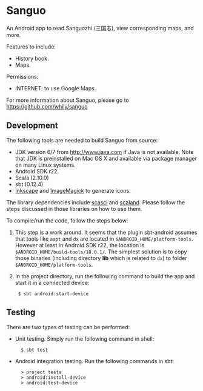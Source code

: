 Sanguo
======

An Android app to read Sanguozhi (三国志), view corresponding maps, and more.

Features to include:

* History book.
* Maps.

Permissions:
* INTERNET: to use Google Maps.

For more information about Sanguo, please go to
  <https://github.com/whily/sanguo>

Development
-----------

The following tools are needed to build Sanguo from source:

* JDK version 6/7 from <http://www.java.com> if Java is not available. 
  Note that JDK is preinstalled on Mac OS X and available via package manager
  on many Linux systems. 
* Android SDK r22.
* Scala (2.10.0)
* sbt (0.12.4)
* [Inkscape](http://inkscape.org) and [ImageMagick](http://www.imagemagick.org)
  to generate icons.

The library dependencies include
[scasci](https://github.com/whily/scasci) and
[scaland](https://github.com/whily/scaland). Please follow the steps
discussed in those libraries on how to use them.

To compile/run the code, follow the steps below:

1. This step is a work around. It seems that the plugin sbt-android
   assumes that tools like `aapt` and `dx` are located in
   `$ANDROID_HOME/platform-tools`. However at least in Android SDK
   r22, the location is `$ANDROID_HOME/build-tools/18.0.1/`. The
   simplest solution is to copy those binaries (including directory
   **lib** which is related to `dx`) to folder
   `$ANDROID_HOME/platform-tools`.
   
2. In the project directory, run the following command to build the
   app and start it in a connected device:

        $ sbt android:start-device
        
Testing
-------

There are two types of testing can be performed:

* Unit testing. Simply run the following command in shell:
    
        $ sbt test
        
* Android integration testing. Run the following commands in sbt:

        > project tests
        > android:install-device
        > android:test-device  

